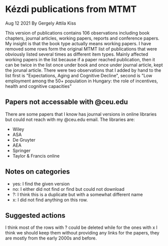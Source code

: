 # Kézdi publications from MTMT
Aug 12 2021
By Gergely Attila Kiss

This version of publications contains 106 observations including book chapters, journal articles, working papers, reports and conference papers. My insight is that the book type actually means working papers. I have removed some rows form the original MTMT list of publications that were obviously listed several times as different item types. Mainly affected working papers in the list because if a paper reached publication, then it can be twice in the list once under book and once under journal article, kept the jorunal article. There were two observations that I added by hand to the list first is "Expectations, Aging and Cognitive Decline", second is "Low employment among the 50+ population in Hungary: the role of incentives, health and cognitive capacities"

## Papers not accessable with @ceu.edu 
There are some papers that I know has journal versions in online libraries but could not reach with my @ceu.edu email. The libraries are:
- Wiley
- ASA
- De Gruyter
- AEA
- Springer
- Taylor & Francis online

## Notes on categories
- yes: I find the given version
- no: I either did not find or find but could not download
- ?: I think this is a duplicate but with a somewhat different name
- x: I did not find anything on this row.

## Suggested actions
I think most of the rows with ? could be deleted while for the ones with x I think we should keep them without providing any links for the papers, they are mostly from the early 2000s and before.
